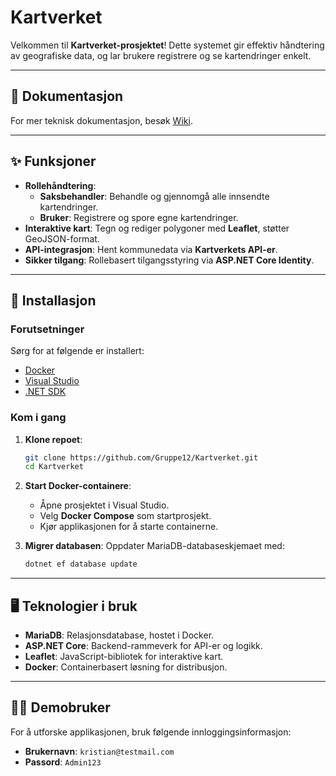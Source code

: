 # Kartverket

Velkommen til **Kartverket-prosjektet**! Dette systemet gir effektiv håndtering av geografiske data, og lar brukere registrere og se kartendringer enkelt.

---

## 📄 Dokumentasjon

For mer teknisk dokumentasjon, besøk [Wiki](https://github.com/Gruppe12/Kartverket/wiki).

---

## ✨ Funksjoner

- **Rollehåndtering**:
  - **Saksbehandler**: Behandle og gjennomgå alle innsendte kartendringer.
  - **Bruker**: Registrere og spore egne kartendringer.
- **Interaktive kart**: Tegn og rediger polygoner med **Leaflet**, støtter GeoJSON-format.
- **API-integrasjon**: Hent kommunedata via **Kartverkets API-er**.
- **Sikker tilgang**: Rollebasert tilgangsstyring via **ASP.NET Core Identity**.

---

## 🚀 Installasjon

### Forutsetninger

Sørg for at følgende er installert:
- [Docker](https://www.docker.com/)
- [Visual Studio](https://visualstudio.microsoft.com/)
- [.NET SDK](https://dotnet.microsoft.com/download)

### Kom i gang

1. **Klone repoet**:
    ```bash
    git clone https://github.com/Gruppe12/Kartverket.git
    cd Kartverket
    ```

2. **Start Docker-containere**:
    - Åpne prosjektet i Visual Studio.
    - Velg **Docker Compose** som startprosjekt.
    - Kjør applikasjonen for å starte containerne.

3. **Migrer databasen**:
    Oppdater MariaDB-databaseskjemaet med:
    ```bash
    dotnet ef database update
    ```

---

## 🖥️ Teknologier i bruk

- **MariaDB**: Relasjonsdatabase, hostet i Docker.
- **ASP.NET Core**: Backend-rammeverk for API-er og logikk.
- **Leaflet**: JavaScript-bibliotek for interaktive kart.
- **Docker**: Containerbasert løsning for distribusjon.

---

## 🧑‍💻 Demobruker

For å utforske applikasjonen, bruk følgende innloggingsinformasjon:

- **Brukernavn**: `kristian@testmail.com`
- **Passord**: `Admin123`
